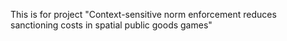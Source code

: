 This is for project "Context-sensitive norm enforcement reduces sanctioning costs in spatial public goods games"